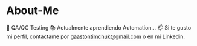 # About-Me

👀 QA/QC Testing
📚 Actualmente aprendiendo Automation...
📫 Si te gusto mi perfil, contactame por gaastontimchuk@gmail.com o en mi Linkedin.




